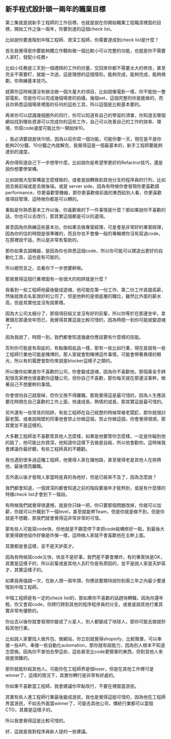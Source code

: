 
## 新手程式設計頭一兩年的職業目標

第三集就是說新手工程師的工作目標，也就是說在你開始職業工程職涯裡面的目標，開始工作之後一兩年，你要到達的這個check list。

比如說你要進階到中階工程師、資深工程師，你需要達成到check list是什麼？

首先我覺得是你要能夠獨立作戰和做一個比較小可以完整的功能，也就是你不需要人家盯，發配小任務>

比如小任務是三天到一個禮拜的工作的份量，交回來你都不需要太大的修改，甚至完全不需要盯，就能一次過，這是理想的這個情形。能夠完成，能夠完成，能夠規劃，你熟練基本技巧。

就算你這時候還沒有辦法做一個大量大的項目，比如說像電影一樣，你不能拍一整部電影，但是你可以完成幾個場景的拍攝，幾個set，這個完整的你是能做的，而且你熟悉這個場景裡面的任何的這些工具，所以這個是比較基本要的。

再來你可以認識幾個圈外的同行，你可以知道有自己的學習的清單，你知道去哪個網站找到哪些資源可以完成你的這些工作，自己可以改善自己的工作的效率、環境，你寫code速度可能比你一開始快10。

，我必須要說是快10倍，因為以前你寫一個功能，可能你要一天，現在是不是你能夠20分鐘、10分鐘之內就解完，我覺得這是一個最基本的，新手工程師要能夠達到的速度。

再你得知道自己下一步想學什麼，比如說你是希望學更好的Refactror技巧，還是說你想要學架構。

比如說做大型架構是怎麼樣做的，或者是說轉換到其他分支的程序員的行列，比如說去做前端或是去做後端，或是 server side，因為有時候你會發現你更喜歡調performance，你更喜歡管機器，那你更喜歡做前面的東西給別人看，你更喜歡做項目管理，這時候你都是可以轉的。

重點是你熟悉基本工作以後，你喜歡做的下一件事情是什麼？那如果說你不喜歡的話，你也可以去改行，那其實這個都是可以的選項。

甚至因為你熟練這些基本功，你如果去做專案經理，可是會是非常好的專案經理，因為你的估的時間是很準確的，而且你也不會像一般的專輯裡你沒有寫過code，在那裡說干話，所以是非常有幫助的。

那你如果去調機器，是因為你也熟悉這個code，所以你可能可以建造出更好的自動化工具，這也是有可能的。

所以總而言之，去看你下一步想要幹嘛。

那我覺得這個行業裡面有一些很大的陷阱就是什麼？

我看到一些工程師他最後變成遊魂，他可能在第一份工作、第二份工作貪圖高薪，然後就換去名氣很好的公司了，但是他幹的是很底層的職位，雖然比外面的薪水高，但是其實他並沒有說累積。

因為大公司太細分了，那個項目組又並沒有好的前輩，所以你等於在那邊坐牢，拿著錢在那邊坐牢而已，我覺得其實這是比較可惜的，因為時間一到你可能就變遊魂了。


因為我說了，時間一到，我們都會知道幾歲你應該要有什麼樣的技能。

否則你可能是有瑕疵的，有點像瑕疵品一樣，那有一些比如行業，現在是說有一些工程師行業他可能是賭博的，那人家就會對賭博這件事情，可能會帶著異樣的眼光，所以有的履歷會對你來說是blocker這樣子之類的。

所以像你如果進你不喜歡的公司，你會變成遊魂，因為你不喜歡他，那個黃金手銬配很高家裡也很喜歡你這種公司，但你自己不喜歡，那你每天就在那邊沒事幹，做著自己不想要幹的事情。

你會很怕自己就廢掉，但你又捨不得離職，那我覺得這是最可惜的，因為人生應該要花時間在自己喜歡的工作上面，快速成長，熱情的成長，那其實這是最可惜的。

另外還有一些常見的陷阱，有些工程師在自己經歷的時候常被老闆釘，那你就很討厭老闆，或者說隔壁的同事他會禁止你做這個，禁止你做這個，你會覺得很煩，那其實並不是這樣的。

大多數工程師並不喜歡管其他人怎麼樣，如果是他要管你怎麼樣，一定是你礙到他的路了，他可能比你資深，他知道你這樣下去做是自殺，所以他會勸你。這時候我會建議你最好聽，有些工程師真的不聽勸。

我也遇到很多過這種工程師，他覺得人家在擋他路，甚至覺得老是其他人在排擠他，最後憤而離職。

去外面以後才發現人家當時是真的為他好，但是已經來不及了，因為怎麼說？

我們都會知道，一個資深的都會知道之前的階段要幾年才能熬到，或是有什麼樣的特徵check list才會到下一階段。

有時候我們就覺得很遺憾，就是你只缺一把，你只要那個問題改掉，你就可以加薪，你就可以升職到下一個level，甚至就能帶Team，但是你就是做不到，但是你就是不想聽，那我們就會覺得這非常非常的可惜。

那有些人可能寫code快，但他就是不願意停下來把code結構修好一點，到最後大家覺得跟他協作好像是炸彈一樣，這時候人家就不會喜歡他在主幹上面。

其實都是會這樣，並不是天妒英才。

因為有時候寫code又快，快並不是好事，我們是不要會爆炸，有的專案快是OK，其實是這樣子的，所以前輩或是其他人去盯你是有原因的，並不是說人家是天妒英才，其實這樣子的。

如果我再強調一次，在新人頭一兩年頭，你應該要期待說你到兩三年之內最少要進階到中階工程師。

中階工程師是有一定的check list的，那如果你不喜歡的話趕快轉職，因為你還年輕，你又會寫code，你跨行跨到其他的程序程序員的分支，或者是說其他行業其實非常有優勢的。

你出去以後你就會發現你變成了火星人，別人都變成了地球人，那你可能去做就秒殺其他行業。

比如說人家要找人做外包、做網站，你立刻就覺得shopiofy，比較簡單，可以串接一些API，串接一些自動化automation，那你就有超能力，因為別人根本不知道怎麼做。因為你不害怕去學這些，這些甚至比code更簡單的東西，但對其他人來說是很難的。

那你就能秒殺其他人。可能你在工程師界是個loser，但是在其他工作裡可是winner了，這樣的情況下，其實你轉行是非常有好處的。

你如果不喜歡當工程師，我會建議你早點改行，不要在裡面當游民。

其實有些人進工程師行業最後變成游民，我也是覺得這挺可惜的，因為他在工程師界當游民，不如去外面當winner了，可能去其他公司，傳統行業都可以當個CTO，其實是這樣子的。

所以我會覺得這是比較可惜的。

好，這就是我對程序員新人提的一些建議。
